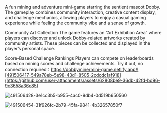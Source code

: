 A fun mining and adventure mini-game starring the sentient mascot Dobby. The gameplay combines community interaction, creative content display, and challenge mechanics, allowing players to enjoy a casual gaming experience while feeling the community vibe and a sense of growth.

Community Art Collection The game features an “Art Exhibition Area” where players can discover and unlock Dobby-related artworks created by community artists. These pieces can be collected and displayed in the player’s personal space.

Score-Based Challenge Rankings Players can compete on leaderboards based on mining scores and challenge achievements. Try it out, no connection required：https://dobbyminermini-game.netlify.app/![491506417-549a78eb-5e98-43d1-8505-2cdcdc1af918](https://github.com/user-attachments/assets/62808be9-36db-42fd-bd96-9c3658a36c85)

![491506428-3e1cc3b5-b955-4ac0-9db4-0d519b650560](https://github.com/user-attachments/assets/0875e98c-1fdd-44be-a117-0754d7e8133a)

![491506454-31f926fc-2b79-45fa-9841-4b32657850f7](https://github.com/user-attachments/assets/c5fad593-f076-4cf4-b456-c6691d845c8e)
